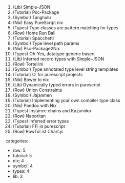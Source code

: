 1. (Lib)      Simple-JSON
1. (Tutorial) Psc-Package
1. (Symbol)   Tanghulu
1. (Nix)      Easy PureScript nix
1. (Types)    Type classes are pattern matching for types
1. (Row)      Home Run Ball
1. (Tutorial) Spacchetti
1. (Symbol)   Type level path params
1. (Nix)      Psc-Package2Nix
1. (Types)    Oh-Yes, datatype generic based
1. (Lib)      Inferred record types with Simple-JSON
1. (Row)      Tortellini
1. (Symbol)   Type annotated type level string templates
1. (Tutorial) CI for purescript projects
1. (Nix)      Bower to nix
1. (Lib)      Dynamically typed errors in purescript
1. (Row)      Union Constraints
1. (Symbol)   Jajanmen
1. (Tutorial) Implementing your own compiler type class
1. (Nix)      Pandoc with Nix
1. (Types)    Instance chains and Kazunoko
1. (Row)      Naporitan
1. (Types)    Inferred error types
1. (Tutorial) FFI in purescript
1. (Row)      RowToList Chart.js

categories:

* row: 5
* tutorial: 5
* nix: 4
* symbol: 4
* types: 4
* lib: 3
